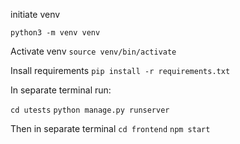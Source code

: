 initiate venv

```python3 -m venv venv```

Activate venv
```source venv/bin/activate```

Insall requirements
```pip install -r requirements.txt```

In separate terminal run:

```cd utests```
```python manage.py runserver```

Then in separate terminal
```cd frontend```
```npm start```
